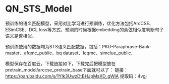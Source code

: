 # QN_STS_Model

预训练的语义匹配模型，采用对比学习进行预训练，优化方法包括ArcCSE、ESimCSE、DCL loss等方式，预测的时候根据embedding的余弦相似度判断句子语义是否相似。

预训练使用的数据均为STS语义匹配数据，包括：PKU-Paraphrase-Bank-master、afqmc_public、bq dataset、Icqmc、simclue_public.

模型保存在百度云，下载链接如下，下载完后把模型放在pretrain_model/arccse_pretrain_base下面就可以了：
链接：https://pan.baidu.com/s/1Ylk3UwzDtBHJpMsXD_gWlA 
提取码：4vgj